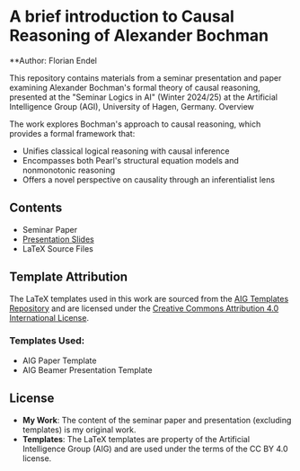 
# A brief introduction to Causal Reasoning of Alexander Bochman

**Author: Florian Endel

This repository contains materials from a seminar presentation and paper examining Alexander Bochman's formal theory of causal reasoning, presented at the "Seminar Logics in AI" (Winter 2024/25) at the Artificial Intelligence Group (AGI), University of Hagen, Germany.
Overview

The work explores Bochman's approach to causal reasoning, which provides a formal framework that:

- Unifies classical logical reasoning with causal inference
- Encompasses both Pearl's structural equation models and nonmonotonic reasoning
- Offers a novel perspective on causality through an inferentialist lens

## Contents
- Seminar Paper
- [Presentation Slides](Presentation/2024-12-10%20Seminar%20AI%20-%20Causal%20Reasoning%20by%20Alexander%20Bochman%20-%20Florian%20Endel.pdf)
- LaTeX Source Files


## Template Attribution

The LaTeX templates used in this work are sourced from the [AIG Templates Repository](https://github.com/aig-hagen/aig-templates/tree/master/AIG_beamer) and are licensed under the [Creative Commons Attribution 4.0 International License](https://creativecommons.org/licenses/by/4.0/).

### Templates Used:
- AIG Paper Template
- AIG Beamer Presentation Template

## License

- **My Work**: The content of the seminar paper and presentation (excluding templates) is my original work.
- **Templates**: The LaTeX templates are property of the Artificial Intelligence Group (AIG) and are used under the terms of the CC BY 4.0 license.
